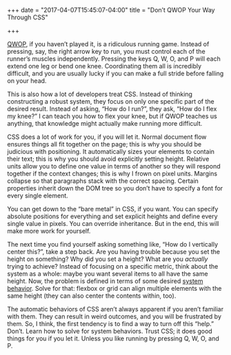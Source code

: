+++
date = "2017-04-07T15:45:07-04:00"
title = "Don’t QWOP Your Way Through CSS"

+++

[QWOP](http://www.foddy.net/Athletics.html), if you haven’t played it, is a ridiculous running game. Instead of pressing, say, the right arrow key to run, you must control each of the runner’s muscles independently. Pressing the keys Q, W, O, and P will each extend one leg or bend one knee. Coordinating them all is incredibly difficult, and you are usually lucky if you can make a full stride before falling on your head.

This is also how a lot of developers treat CSS. Instead of thinking constructing a robust system, they focus on only one specific part of the desired result. Instead of asking, “How do I run?”, they ask, “How do I flex my knee?” I can teach you how to flex your knee, but if QWOP teaches us anything, that knowledge might actually make running more difficult.

CSS does a lot of work for you, if you will let it. Normal document flow ensures things all fit together on the page; this is why you should be judicious with positioning. It automatically sizes your elements to contain their text; this is why you should avoid explicitly setting height. Relative units allow you to define one value in terms of another so they will respond together if the context changes; this is why I frown on pixel units. Margins collapse so that paragraphs stack with the correct spacing. Certain properties inherit down the DOM tree so you don’t have to specify a font for every single element.

You can get down to the “bare metal” in CSS, if you want. You can specify absolute positions for everything and set explicit heights and define every single value in pixels. You can override inheritance. But in the end, this will make more work for yourself.

The next time you find yourself asking something like, “How do I vertically center this?”, take a step back. Are you having trouble because you set the height on something? Why did you set a height? What are you *actually* trying to achieve? Instead of focusing on a specific metric, think about the system as a whole: maybe you want several items to all have the same height. Now, the problem is defined in terms of some desired [system behavior](https://www.youtube.com/watch?v=TGHbkTGVqoU). Solve for that: flexbox or grid can align multiple elements with the same height (they can also center the contents within, too).

The automatic behaviors of CSS aren’t always apparent if you aren’t familiar with them. They can result in weird outcomes, and you will be frustrated by them. So, I think, the first tendency is to find a way to turn off this “help.” Don’t. Learn how to solve for system behaviors. Trust CSS; it does good things for you if you let it. Unless you like running by pressing Q, W, O, and P.
